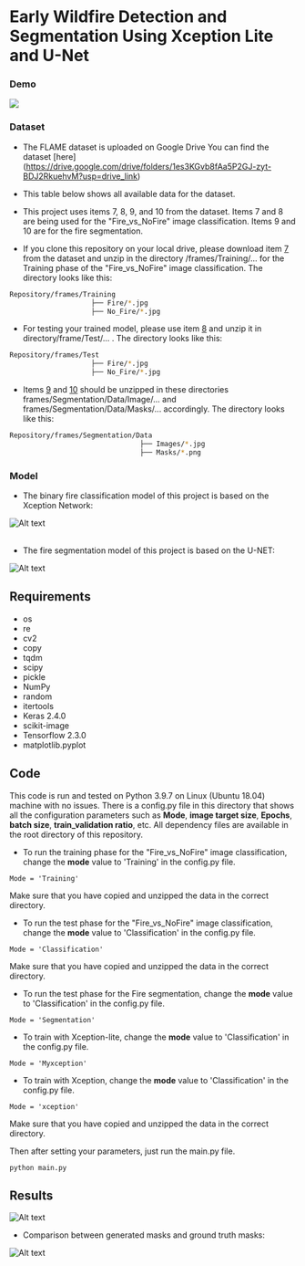 # Early  Wildfire Detection and Segmentation Using Xception Lite and U-Net

### Demo
<img align="bottom" src="assets/wildfire.gif"/>



### Dataset
* The FLAME dataset is uploaded on Google Drive You can find the dataset [here] (https://drive.google.com/drive/folders/1es3KGvb8fAa5P2GJ-zyt-BDJ2RkuehvM?usp=drive_link) 

* This table below shows all available data for the dataset.
* This project uses items 7, 8, 9, and 10 from the dataset. Items 7 and 8 are being used for the "Fire_vs_NoFire" image classification. Items 9 and 10 are for the fire segmentation. 
* If you clone this repository on your local drive, please download item [7](https://drive.google.com/drive/folders/1es3KGvb8fAa5P2GJ-zyt-BDJ2RkuehvM?usp=drive_link) 
 from the dataset and unzip in the directory /frames/Training/... for the Training phase of the "Fire_vs_NoFire" image classification. The directory looks like this:
```bash
Repository/frames/Training
                    ├── Fire/*.jpg
                    ├── No_Fire/*.jpg
```
* For testing your trained model, please use item [8](https://drive.google.com/drive/folders/1b9RLhxoLlFeKWFXumwEsSWGw1ySRoodC?usp=sharing) and unzip it in directory/frame/Test/... . The directory looks like this:
```bash
Repository/frames/Test
                    ├── Fire/*.jpg
                    ├── No_Fire/*.jpg
```
* Items [9](https://drive.google.com/drive/folders/1TjiHFUqimGuerpznDXmXUlKrVwplWY0G?usp=drive_link) and [10](https://drive.google.com/drive/folders/1TjiHFUqimGuerpznDXmXUlKrVwplWY0G?usp=drive_link) should be unzipped in these directories frames/Segmentation/Data/Image/... and frames/Segmentation/Data/Masks/... accordingly. The directory looks like this:
```bash
Repository/frames/Segmentation/Data
                                ├── Images/*.jpg
                                ├── Masks/*.png
```



### Model
* The binary fire classification model of this project is based on the Xception Network:

![Alt text](/frames/xception-lite.jpeg)
<br/>
<br/>

* The fire segmentation model of this project is based on the U-NET:

![Alt text](/frames/segmentation_architecture.jpeg)


## Requirements
* os
* re
* cv2
* copy
* tqdm
* scipy
* pickle
* NumPy
* random
* itertools
* Keras 2.4.0
* scikit-image
* Tensorflow 2.3.0
* matplotlib.pyplot

## Code
This code is run and tested on Python 3.9.7 on Linux (Ubuntu 18.04) machine with no issues. There is a config.py file in this directory that shows all the configuration parameters such as **Mode**, **image target size**, **Epochs**, **batch size**, **train_validation ratio**, etc. All dependency files are available in the root directory of this repository.
* To run the training phase for the "Fire_vs_NoFire" image classification, change the **mode** value to 'Training' in the config.py file. 
```
Mode = 'Training'
```
Make sure that you have copied and unzipped the data in the correct directory.

* To run the test phase for the "Fire_vs_NoFire" image classification, change the **mode** value to 'Classification' in the config.py file. 
```
Mode = 'Classification'
```
Make sure that you have copied and unzipped the data in the correct directory.

* To run the test phase for the Fire segmentation, change the **mode** value to 'Classification' in the config.py file. 
```
Mode = 'Segmentation'
```

* To train with  Xception-lite, change the **mode** value to 'Classification' in the config.py file. 
```
Mode = 'Myxception'
```
* To train with  Xception, change the **mode** value to 'Classification' in the config.py file. 
```
Mode = 'xception'
```

Make sure that you have copied and unzipped the data in the correct directory.

Then after setting your parameters, just run the main.py file.
```
python main.py
```

## Results

![Alt text](/frames/segmentation_results.png)

* Comparison between generated masks and ground truth masks:

![Alt text](/frames/segmentation_img.png)




